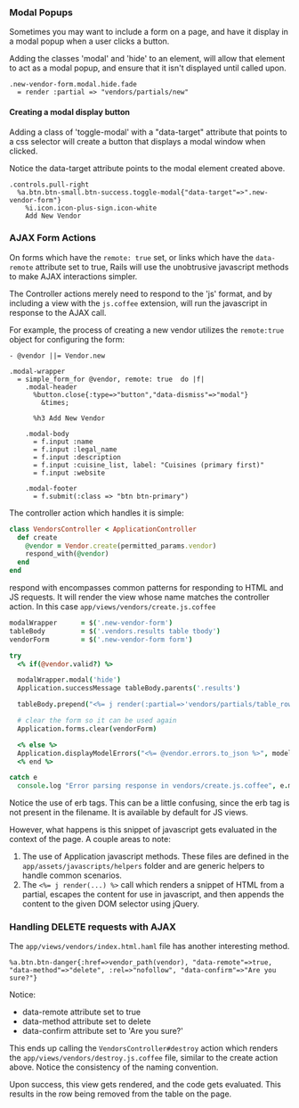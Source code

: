 ### Modal Popups

Sometimes you may want to include a form on a page, and have it display in a modal
popup when a user clicks a button.

Adding the classes 'modal' and 'hide' to an element, will allow that element
to act as a modal popup, and ensure that it isn't displayed until called upon.

```haml
.new-vendor-form.modal.hide.fade
  = render :partial => "vendors/partials/new"
```

#### Creating a modal display button

Adding a class of 'toggle-modal' with a "data-target" attribute that points
to a css selector will create a button that displays a modal window when clicked.

Notice the data-target attribute points to the modal element created above.

```haml
.controls.pull-right
  %a.btn.btn-small.btn-success.toggle-modal{"data-target"=>".new-vendor-form"}
    %i.icon.icon-plus-sign.icon-white
    Add New Vendor
```

### AJAX Form Actions

On forms which have the `remote: true` set, or links which have the `data-remote` attribute
set to true, Rails will use the unobtrusive javascript methods to make AJAX interactions simpler.

The Controller actions merely need to respond to the 'js' format, and by including
a view with the `js.coffee` extension, will run the javascript in response to the
AJAX call.

For example, the process of creating a new vendor utilizes the `remote:true` object for configuring the form:

```haml
- @vendor ||= Vendor.new

.modal-wrapper
  = simple_form_for @vendor, remote: true  do |f|
    .modal-header
      %button.close{:type=>"button","data-dismiss"=>"modal"}
        &times;

      %h3 Add New Vendor

    .modal-body
      = f.input :name
      = f.input :legal_name
      = f.input :description
      = f.input :cuisine_list, label: "Cuisines (primary first)"
      = f.input :website

    .modal-footer
      = f.submit(:class => "btn btn-primary")
```

The controller action which handles it is simple:

```ruby
class VendorsController < ApplicationController
  def create
    @vendor = Vendor.create(permitted_params.vendor)
    respond_with(@vendor)
  end
end
```

respond with encompasses common patterns for responding to HTML and JS requests.  It will
render the view whose name matches the controller action.  In this case `app/views/vendors/create.js.coffee`

```coffeescript
modalWrapper      = $('.new-vendor-form')
tableBody         = $('.vendors.results table tbody')
vendorForm        = $('.new-vendor-form form')

try
  <% if(@vendor.valid?) %>

  modalWrapper.modal('hide')
  Application.successMessage tableBody.parents('.results')

  tableBody.prepend("<%= j render(:partial=>'vendors/partials/table_row',locals:{:vendor=>@vendor}) %>")

  # clear the form so it can be used again
  Application.forms.clear(vendorForm)

  <% else %>
  Application.displayModelErrors("<%= @vendor.errors.to_json %>", model:"vendor").onForm(vendorForm)
  <% end %>

catch e
  console.log "Error parsing response in vendors/create.js.coffee", e.message, _.unescape("<%= @vendor.errors.to_json %>")
```

Notice the use of erb tags.  This can be a little confusing, since the erb tag is not present in the filename.  It is available by default for JS views.

However, what happens is this snippet of javascript gets evaluated in the context of the page.  A couple areas to note:

1) The use of Application javascript methods.  These files are defined in the `app/assets/javascripts/helpers` folder and are generic helpers to handle common scenarios.
2) The `<%= j render(...) %>` call which renders a snippet of HTML from a partial, escapes the content for use in javascript, and then appends the content to the given DOM selector using jQuery.

### Handling DELETE requests with AJAX

The `app/views/vendors/index.html.haml` file has another interesting method.

```haml
%a.btn.btn-danger{:href=>vendor_path(vendor), "data-remote"=>true, "data-method"=>"delete", :rel=>"nofollow", "data-confirm"=>"Are you sure?"}
```

Notice:
- data-remote attribute set to true
- data-method attribute set to delete
- data-confirm attribute set to 'Are you sure?'

This ends up calling the `VendorsController#destroy` action which renders the `app/views/vendors/destroy.js.coffee` file, similar to the create action above.  Notice the consistency of the naming convention.

Upon success, this view gets rendered, and the code gets evaluated.  This results in the row being removed from the table on the page.
